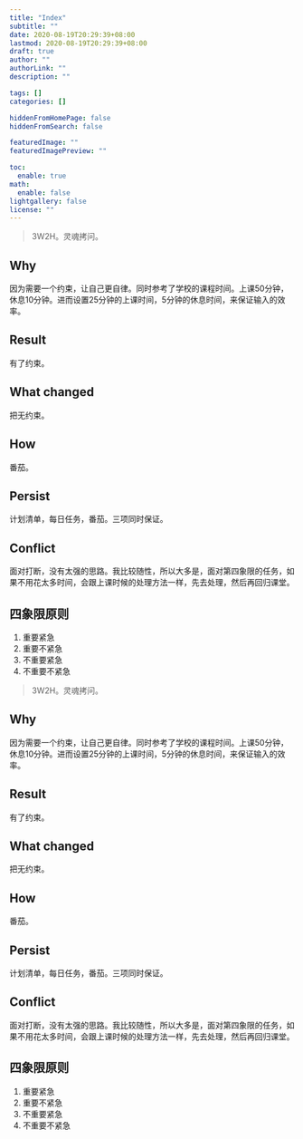 ```yaml
---
title: "Index"
subtitle: ""
date: 2020-08-19T20:29:39+08:00
lastmod: 2020-08-19T20:29:39+08:00
draft: true
author: ""
authorLink: ""
description: ""

tags: []
categories: []

hiddenFromHomePage: false
hiddenFromSearch: false

featuredImage: ""
featuredImagePreview: ""

toc:
  enable: true
math:
  enable: false
lightgallery: false
license: ""
---
```


<!--more-->

> 3W2H。灵魂拷问。

## Why

因为需要一个约束，让自己更自律。同时参考了学校的课程时间。上课50分钟，休息10分钟。进而设置25分钟的上课时间，5分钟的休息时间，来保证输入的效率。

## Result

有了约束。

## What changed

把无约束。

## How

番茄。

## Persist

计划清单，每日任务，番茄。三项同时保证。

## Conflict

面对打断，没有太强的思路。我比较随性，所以大多是，面对第四象限的任务，如果不用花太多时间，会跟上课时候的处理方法一样，先去处理，然后再回归课堂。

## 四象限原则

1. 重要紧急
2. 重要不紧急
3. 不重要紧急
4. 不重要不紧急
> 3W2H。灵魂拷问。

## Why

因为需要一个约束，让自己更自律。同时参考了学校的课程时间。上课50分钟，休息10分钟。进而设置25分钟的上课时间，5分钟的休息时间，来保证输入的效率。

## Result

有了约束。

## What changed

把无约束。

## How

番茄。

## Persist

计划清单，每日任务，番茄。三项同时保证。

## Conflict

面对打断，没有太强的思路。我比较随性，所以大多是，面对第四象限的任务，如果不用花太多时间，会跟上课时候的处理方法一样，先去处理，然后再回归课堂。

## 四象限原则

1. 重要紧急
2. 重要不紧急
3. 不重要紧急
4. 不重要不紧急
